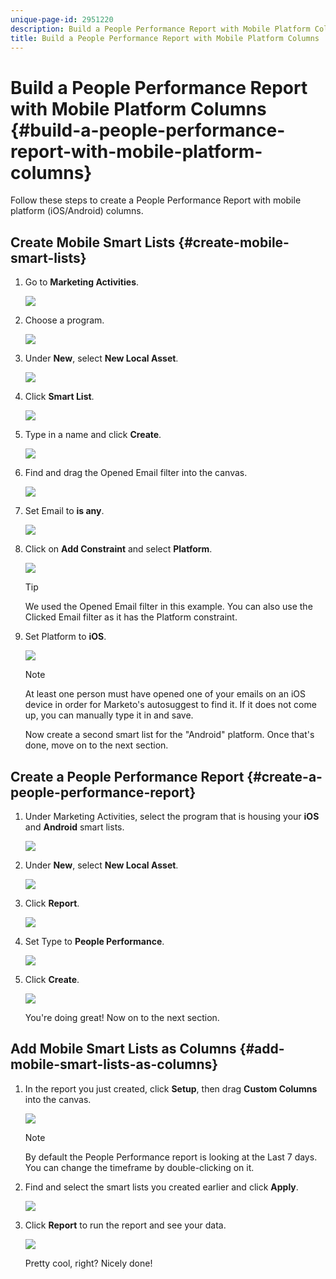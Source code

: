 ```yaml
---
unique-page-id: 2951220
description: Build a People Performance Report with Mobile Platform Columns - Marketo Docs - Product Documentation
title: Build a People Performance Report with Mobile Platform Columns
---
```


# Build a People Performance Report with Mobile Platform Columns {#build-a-people-performance-report-with-mobile-platform-columns}

Follow these steps to create a People Performance Report with mobile platform (iOS/Android) columns.

## Create Mobile Smart Lists {#create-mobile-smart-lists}

1. Go to **Marketing Activities**.

   ![](assets/ma.png)

1. Choose a program.

   ![](assets/two-1.png)

1. Under **New**, select **New Local Asset**.

   ![](assets/three-1.png)

1. Click **Smart List**.

   ![](assets/four-1.png)

1. Type in a name and click **Create**.

   ![](assets/five-1.png)

1. Find and drag the Opened Email filter into the canvas.

   ![](assets/six-1.png)

1. Set Email to **is any**.

   ![](assets/seven.png)

1. Click on **Add Constraint** and select **Platform**.

   ![](assets/eight.png)

   >[!TIP]
   >
   >We used the Opened Email filter in this example. You can also use the Clicked Email filter as it has the Platform constraint.

1. Set Platform to **iOS**.

   ![](assets/nine.png)

   >[!NOTE]
   >
   >At least one person must have opened one of your emails on an iOS device in order for Marketo's autosuggest to find it. If it does not come up, you can manually type it in and save.

   Now create a second smart list for the "Android" platform. Once that's done, move on to the next section.

## Create a People Performance Report {#create-a-people-performance-report}

1. Under Marketing Activities, select the program that is housing your **iOS** and **Android** smart lists.

   ![](assets/ten.png)

1. Under **New**, select **New Local Asset**.

   ![](assets/eleven.png)

1. Click **Report**.

   ![](assets/twelve.png)

1. Set Type to **People Performance**.

   ![](assets/thirteen.png)

1. Click **Create**.

   ![](assets/fourteen.png)

   You're doing great! Now on to the next section.

## Add Mobile Smart Lists as Columns {#add-mobile-smart-lists-as-columns}

1. In the report you just created, click **Setup**, then drag **Custom Columns** into the canvas.

   ![](assets/fifteen.png)

   >[!NOTE]
   >
   >By default the People Performance report is looking at the Last 7 days. You can change the timeframe by double-clicking on it.

1. Find and select the smart lists you created earlier and click **Apply**.

   ![](assets/sixteen.png)

1. Click **Report** to run the report and see your data.

   ![](assets/seventeen.png)

   Pretty cool, right? Nicely done!
